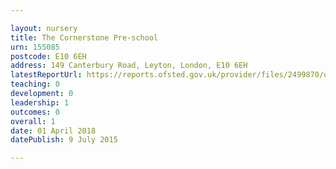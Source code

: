```yaml
---

layout: nursery
title: The Cornerstone Pre-school
urn: 155085
postcode: E10 6EH
address: 149 Canterbury Road, Leyton, London, E10 6EH
latestReportUrl: https://reports.ofsted.gov.uk/provider/files/2499870/urn/155085.pdf
teaching: 0
development: 0
leadership: 1
outcomes: 0
overall: 1
date: 01 April 2018 
datePublish: 9 July 2015

---
```

